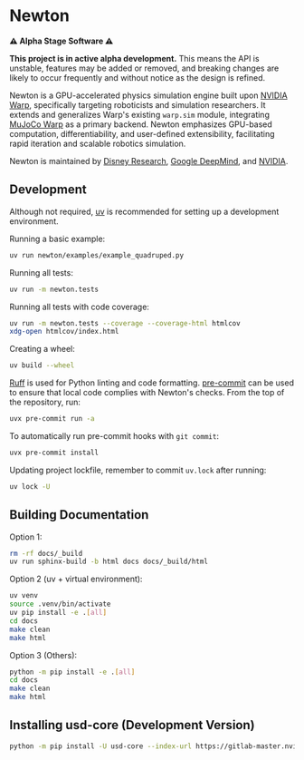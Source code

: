 # Newton

**⚠️ Alpha Stage Software ⚠️**

**This project is in active alpha development.** This means the API is unstable, features may be added or removed, and breaking changes are likely to occur frequently and without notice as the design is refined.

Newton is a GPU-accelerated physics simulation engine built upon [NVIDIA Warp](https://github.com/NVIDIA/warp), specifically targeting roboticists and simulation researchers.
It extends and generalizes Warp's existing `warp.sim` module, integrating [MuJoCo Warp](https://github.com/google-deepmind/mujoco_warp) as a primary backend.
Newton emphasizes GPU-based computation, differentiability, and user-defined extensibility, facilitating rapid iteration and scalable robotics simulation.

Newton is maintained by [Disney Research](https://www.disneyresearch.com/), [Google DeepMind](https://deepmind.google/), and [NVIDIA](https://www.nvidia.com/).

## Development

Although not required, [uv](https://docs.astral.sh/uv/) is recommended for setting up a development environment.

Running a basic example:

```bash
uv run newton/examples/example_quadruped.py
```

Running all tests:

```bash
uv run -m newton.tests
```

Running all tests with code coverage:

```bash
uv run -m newton.tests --coverage --coverage-html htmlcov
xdg-open htmlcov/index.html
```

Creating a wheel:

```bash
uv build --wheel
```

[Ruff](https://docs.astral.sh/ruff/) is used for Python linting and code formatting.
[pre-commit](https://pre-commit.com/) can be used to ensure that local code complies with Newton's checks.
From the top of the repository, run:

```bash
uvx pre-commit run -a
```

To automatically run pre-commit hooks with `git commit`:

```bash
uvx pre-commit install
```

Updating project lockfile, remember to commit `uv.lock` after running:

```bash
uv lock -U
```

## Building Documentation

Option 1:

```bash
rm -rf docs/_build
uv run sphinx-build -b html docs docs/_build/html
```

Option 2 (uv + virtual environment):

```bash
uv venv
source .venv/bin/activate
uv pip install -e .[all]
cd docs
make clean
make html
```

Option 3 (Others):

```bash
python -m pip install -e .[all]
cd docs
make clean
make html
```

## Installing usd-core (Development Version)

```bash
python -m pip install -U usd-core --index-url https://gitlab-master.nvidia.com/api/v4/projects/173773/packages/pypi/simple
```
